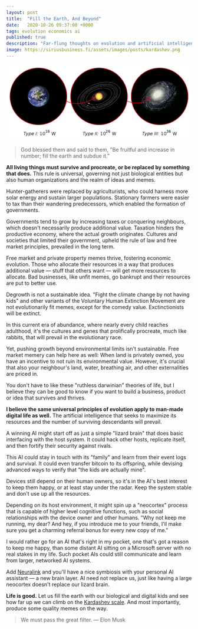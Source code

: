 ```yaml
---
layout: post
title:  "Fill the Earth, And Beyond"
date:   2020-10-26 09:37:00 +0000
tags: evolution economics ai
published: true
description: "Far-flung thoughts on evolution and artificial intelligence."
image: https://siriusbusiness.fi/assets/images/posts/kardashev.png
---
```

![Kardashev scale](/assets/images/posts/kardashev.png)

> God blessed them and said to them, "Be fruitful and increase in number; fill the earth and subdue it."

**All living things must survive and procreate, or be replaced by something that does.** This rule is universal, governing not just biological entities but also human organizations and the realm of ideas and memes.

Hunter-gatherers were replaced by agriculturists, who could harness more solar energy and sustain larger populations. Stationary farmers were easier to tax than their wandering predecessors, which enabled the formation of governments.

Governments tend to grow by increasing taxes or conquering neighbours, which doesn't necessarily produce additional value. Taxation hinders the productive economy, where the actual growth originates. Cultures and societies that limited their government, upheld the rule of law and free market principles, prevailed in the long term.

Free market and private property memes thrive, fostering economic evolution. Those who allocate their resources in a way that produces additional value — stuff that others want — will get more resources to allocate. Bad businesses, like unfit memes, go bankrupt and their resources are put to better use.

Degrowth is not a sustainable idea. "Fight the climate change by not having kids" and other variants of the Voluntary Human Extinction Movement are not evolutionarily fit memes, except for the comedy value. Exctinctionists will be extinct.

In this current era of abundance, where nearly every child reaches adulthood, it's the cultures and genes that prolifically procreate, much like rabbits, that will prevail in the evolutionary race.

Yet, pushing growth beyond environmental limits isn't sustainable. Free market memery can help here as well: When land is privately owned, you have an incentive to not ruin its environmental value. However, it's crucial that also your neighbour's land, water, breathing air, and other externalities are priced in.

You don't have to like these "ruthless darwinian" theories of life, but I believe they can be good to know if you want to build a business, product or idea that survives and thrives.

**I believe the same universal principles of evolution apply to man-made digital life as well.** The artificial intelligence that seeks to maximize its resources and the number of surviving descendants will prevail.

A winning AI might start off as just a simple "lizard brain" that does basic interfacing with the host system. It could hack other hosts, replicate itself, and then fortify their security against rivals.

This AI could stay in touch with its "family" and learn from their event logs and survival. It could even transfer bitcoin to its offspring, while devising advanced ways to verify that "the kids are actually mine".

Devices still depend on their human owners, so it's in the AI's best interest to keep them happy, or at least stay under the radar. Keep the system stable and don't use up all the resources.

Depending on its host environment, it might spin up a "neocortex" process that is capable of higher level cognitive functions, such as social relationships with the device owner and other humans. "Why not keep me running, my dear? And hey, if you introduce me to your friends, I'll make sure you get a charming referral bonus for every new copy of me."

I would rather go for an AI that's right in my pocket, one that's got a reason to keep me happy, than some distant AI sitting on a Microsoft server with no real stakes in my life. Such pocket AIs could still communicate and learn from larger, networked AI systems.

Add [Neuralink](https://waitbutwhy.com/2017/04/neuralink.html) and you'll have a nice symbiosis with your personal AI assistant — a new brain layer. AI need not replace us, just like having a large neocortex doesn't replace our lizard brain.

**Life is good.** Let us fill the earth with our biological and digital kids and see how far up we can climb on the [Kardashev scale](https://en.wikipedia.org/wiki/Kardashev_scale). And most importantly, produce some quality memes on the way.

> We must pass the great filter. — Elon Musk

